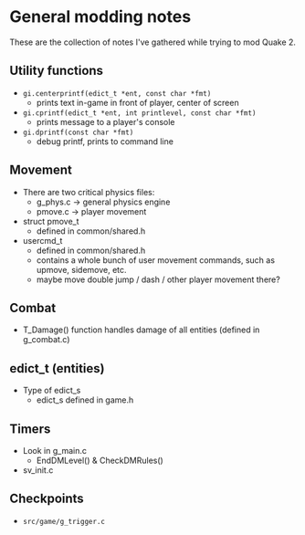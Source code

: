 # General modding notes

These are the collection of notes I've gathered while trying to mod Quake 2.

## Utility functions
- `gi.centerprintf(edict_t *ent, const char *fmt)`
    - prints text in-game in front of player, center of screen
- `gi.cprintf(edict_t *ent, int printlevel, const char *fmt)`
    - prints message to a player's console
- `gi.dprintf(const char *fmt)`
    - debug printf, prints to command line

## Movement
- There are two critical physics files:
    - g_phys.c      -> general physics engine
    - pmove.c       -> player movement
- struct pmove_t
    - defined in common/shared.h
- usercmd_t
    - defined in common/shared.h
    - contains a whole bunch of user movement commands, such as upmove, sidemove, etc.
    - maybe move double jump / dash / other player movement there?

## Combat
- T_Damage() function handles damage of all entities (defined in g_combat.c)

## edict_t (entities)
- Type of edict_s
    - edict_s defined in game.h

## Timers
- Look in g_main.c
    - EndDMLevel() & CheckDMRules()
- sv_init.c

## Checkpoints
- `src/game/g_trigger.c`
